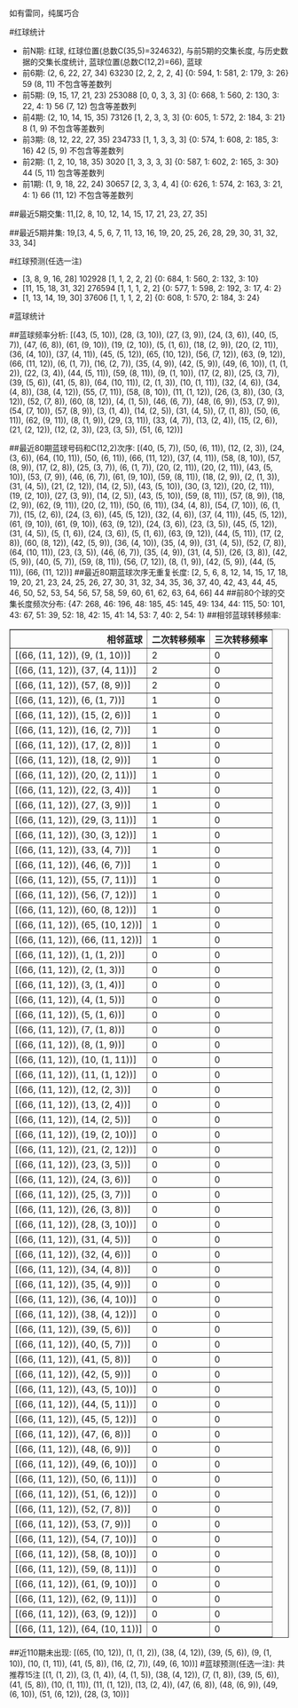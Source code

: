 <!-- 
.. title: 大乐透16065期(2016-06-06)数据分析报告
.. slug: dlott-16065-2016-06-06-report
.. date: 2016-06-07 08:00:00 UTC+08:00
.. tags: Lottery
.. link: 
.. description: 
.. type: text
-->

如有雷同，纯属巧合

<!-- TEASER_END-->

#红球统计

- 前N期: 红球, 红球位置(总数C(35,5)=324632), 与前5期的交集长度, 与历史数据的交集长度统计, 蓝球位置(总数C(12,2)=66), 蓝球
- 前6期: (2, 6, 22, 27, 34) 63230 [2, 2, 2, 2, 4] {0: 594, 1: 581, 2: 179, 3: 26} 59 (8, 11) 不包含等差数列
- 前5期: (9, 15, 17, 21, 23) 253088 [0, 0, 3, 3, 3] {0: 668, 1: 560, 2: 130, 3: 22, 4: 1} 56 (7, 12) 包含等差数列
- 前4期: (2, 10, 14, 15, 35) 73126 [1, 2, 3, 3, 3] {0: 605, 1: 572, 2: 184, 3: 21} 8 (1, 9) 不包含等差数列
- 前3期: (8, 12, 22, 27, 35) 234733 [1, 1, 3, 3, 3] {0: 574, 1: 608, 2: 185, 3: 16} 42 (5, 9) 不包含等差数列
- 前2期: (1, 2, 10, 18, 35) 3020 [1, 3, 3, 3, 3] {0: 587, 1: 602, 2: 165, 3: 30} 44 (5, 11) 包含等差数列
- 前1期: (1, 9, 18, 22, 24) 30657 [2, 3, 3, 4, 4] {0: 626, 1: 574, 2: 163, 3: 21, 4: 1} 66 (11, 12) 不包含等差数列

##最近5期交集:
11,[2, 8, 10, 12, 14, 15, 17, 21, 23, 27, 35]

##最近5期并集:
19,[3, 4, 5, 6, 7, 11, 13, 16, 19, 20, 25, 26, 28, 29, 30, 31, 32, 33, 34]

#红球预测(任选一注)

- [3, 8, 9, 16, 28] 102928 [1, 1, 2, 2, 2] {0: 684, 1: 560, 2: 132, 3: 10}
- [11, 15, 18, 31, 32] 276594 [1, 1, 1, 2, 2] {0: 577, 1: 598, 2: 192, 3: 17, 4: 2}
- [1, 13, 14, 19, 30] 37606 [1, 1, 1, 2, 2] {0: 608, 1: 570, 2: 184, 3: 24}

#蓝球统计

##蓝球频率分析:
[(43, (5, 10)), (28, (3, 10)), (27, (3, 9)), (24, (3, 6)), (40, (5, 7)), (47, (6, 8)), (61, (9, 10)), (19, (2, 10)), (5, (1, 6)), (18, (2, 9)), (20, (2, 11)), (36, (4, 10)), (37, (4, 11)), (45, (5, 12)), (65, (10, 12)), (56, (7, 12)), (63, (9, 12)), (66, (11, 12)), (6, (1, 7)), (16, (2, 7)), (35, (4, 9)), (42, (5, 9)), (49, (6, 10)), (1, (1, 2)), (22, (3, 4)), (44, (5, 11)), (59, (8, 11)), (9, (1, 10)), (17, (2, 8)), (25, (3, 7)), (39, (5, 6)), (41, (5, 8)), (64, (10, 11)), (2, (1, 3)), (10, (1, 11)), (32, (4, 6)), (34, (4, 8)), (38, (4, 12)), (55, (7, 11)), (58, (8, 10)), (11, (1, 12)), (26, (3, 8)), (30, (3, 12)), (52, (7, 8)), (60, (8, 12)), (4, (1, 5)), (46, (6, 7)), (48, (6, 9)), (53, (7, 9)), (54, (7, 10)), (57, (8, 9)), (3, (1, 4)), (14, (2, 5)), (31, (4, 5)), (7, (1, 8)), (50, (6, 11)), (62, (9, 11)), (8, (1, 9)), (29, (3, 11)), (33, (4, 7)), (13, (2, 4)), (15, (2, 6)), (21, (2, 12)), (12, (2, 3)), (23, (3, 5)), (51, (6, 12))]

##最近80期蓝球号码和C(12,2)次序:
 [(40, (5, 7)), (50, (6, 11)), (12, (2, 3)), (24, (3, 6)), (64, (10, 11)), (50, (6, 11)), (66, (11, 12)), (37, (4, 11)), (58, (8, 10)), (57, (8, 9)), (17, (2, 8)), (25, (3, 7)), (6, (1, 7)), (20, (2, 11)), (20, (2, 11)), (43, (5, 10)), (53, (7, 9)), (46, (6, 7)), (61, (9, 10)), (59, (8, 11)), (18, (2, 9)), (2, (1, 3)), (31, (4, 5)), (21, (2, 12)), (14, (2, 5)), (43, (5, 10)), (30, (3, 12)), (20, (2, 11)), (19, (2, 10)), (27, (3, 9)), (14, (2, 5)), (43, (5, 10)), (59, (8, 11)), (57, (8, 9)), (18, (2, 9)), (62, (9, 11)), (20, (2, 11)), (50, (6, 11)), (34, (4, 8)), (54, (7, 10)), (6, (1, 7)), (15, (2, 6)), (24, (3, 6)), (45, (5, 12)), (32, (4, 6)), (37, (4, 11)), (45, (5, 12)), (61, (9, 10)), (61, (9, 10)), (63, (9, 12)), (24, (3, 6)), (23, (3, 5)), (45, (5, 12)), (31, (4, 5)), (5, (1, 6)), (24, (3, 6)), (5, (1, 6)), (63, (9, 12)), (44, (5, 11)), (17, (2, 8)), (60, (8, 12)), (42, (5, 9)), (36, (4, 10)), (35, (4, 9)), (31, (4, 5)), (52, (7, 8)), (64, (10, 11)), (23, (3, 5)), (46, (6, 7)), (35, (4, 9)), (31, (4, 5)), (26, (3, 8)), (42, (5, 9)), (40, (5, 7)), (59, (8, 11)), (56, (7, 12)), (8, (1, 9)), (42, (5, 9)), (44, (5, 11)), (66, (11, 12))]
##最近80期蓝球次序无重复长度:
 [2, 5, 6, 8, 12, 14, 15, 17, 18, 19, 20, 21, 23, 24, 25, 26, 27, 30, 31, 32, 34, 35, 36, 37, 40, 42, 43, 44, 45, 46, 50, 52, 53, 54, 56, 57, 58, 59, 60, 61, 62, 63, 64, 66] 44
##前80个球的交集长度频次分布:
{47: 268, 46: 196, 48: 185, 45: 145, 49: 134, 44: 115, 50: 101, 43: 67, 51: 39, 52: 18, 42: 15, 41: 14, 53: 7, 40: 2, 54: 1}
##相邻蓝球转移频率:
 <table border="1" class="table table-striped dataframe">
  <thead>
    <tr style="text-align: right;">
      <th>相邻蓝球</th>
      <th>二次转移频率</th>
      <th>三次转移频率</th>
    </tr>
  </thead>
  <tbody>
    <tr>
      <td>[(66, (11, 12)), (9, (1, 10))]</td>
      <td>2</td>
      <td>0</td>
    </tr>
    <tr>
      <td>[(66, (11, 12)), (37, (4, 11))]</td>
      <td>2</td>
      <td>0</td>
    </tr>
    <tr>
      <td>[(66, (11, 12)), (57, (8, 9))]</td>
      <td>2</td>
      <td>0</td>
    </tr>
    <tr>
      <td>[(66, (11, 12)), (6, (1, 7))]</td>
      <td>1</td>
      <td>0</td>
    </tr>
    <tr>
      <td>[(66, (11, 12)), (15, (2, 6))]</td>
      <td>1</td>
      <td>0</td>
    </tr>
    <tr>
      <td>[(66, (11, 12)), (16, (2, 7))]</td>
      <td>1</td>
      <td>0</td>
    </tr>
    <tr>
      <td>[(66, (11, 12)), (17, (2, 8))]</td>
      <td>1</td>
      <td>0</td>
    </tr>
    <tr>
      <td>[(66, (11, 12)), (18, (2, 9))]</td>
      <td>1</td>
      <td>0</td>
    </tr>
    <tr>
      <td>[(66, (11, 12)), (20, (2, 11))]</td>
      <td>1</td>
      <td>0</td>
    </tr>
    <tr>
      <td>[(66, (11, 12)), (22, (3, 4))]</td>
      <td>1</td>
      <td>0</td>
    </tr>
    <tr>
      <td>[(66, (11, 12)), (27, (3, 9))]</td>
      <td>1</td>
      <td>0</td>
    </tr>
    <tr>
      <td>[(66, (11, 12)), (29, (3, 11))]</td>
      <td>1</td>
      <td>0</td>
    </tr>
    <tr>
      <td>[(66, (11, 12)), (30, (3, 12))]</td>
      <td>1</td>
      <td>0</td>
    </tr>
    <tr>
      <td>[(66, (11, 12)), (33, (4, 7))]</td>
      <td>1</td>
      <td>0</td>
    </tr>
    <tr>
      <td>[(66, (11, 12)), (46, (6, 7))]</td>
      <td>1</td>
      <td>0</td>
    </tr>
    <tr>
      <td>[(66, (11, 12)), (55, (7, 11))]</td>
      <td>1</td>
      <td>0</td>
    </tr>
    <tr>
      <td>[(66, (11, 12)), (56, (7, 12))]</td>
      <td>1</td>
      <td>0</td>
    </tr>
    <tr>
      <td>[(66, (11, 12)), (60, (8, 12))]</td>
      <td>1</td>
      <td>0</td>
    </tr>
    <tr>
      <td>[(66, (11, 12)), (65, (10, 12))]</td>
      <td>1</td>
      <td>0</td>
    </tr>
    <tr>
      <td>[(66, (11, 12)), (66, (11, 12))]</td>
      <td>1</td>
      <td>0</td>
    </tr>
    <tr>
      <td>[(66, (11, 12)), (1, (1, 2))]</td>
      <td>0</td>
      <td>0</td>
    </tr>
    <tr>
      <td>[(66, (11, 12)), (2, (1, 3))]</td>
      <td>0</td>
      <td>0</td>
    </tr>
    <tr>
      <td>[(66, (11, 12)), (3, (1, 4))]</td>
      <td>0</td>
      <td>0</td>
    </tr>
    <tr>
      <td>[(66, (11, 12)), (4, (1, 5))]</td>
      <td>0</td>
      <td>0</td>
    </tr>
    <tr>
      <td>[(66, (11, 12)), (5, (1, 6))]</td>
      <td>0</td>
      <td>0</td>
    </tr>
    <tr>
      <td>[(66, (11, 12)), (7, (1, 8))]</td>
      <td>0</td>
      <td>0</td>
    </tr>
    <tr>
      <td>[(66, (11, 12)), (8, (1, 9))]</td>
      <td>0</td>
      <td>0</td>
    </tr>
    <tr>
      <td>[(66, (11, 12)), (10, (1, 11))]</td>
      <td>0</td>
      <td>0</td>
    </tr>
    <tr>
      <td>[(66, (11, 12)), (11, (1, 12))]</td>
      <td>0</td>
      <td>0</td>
    </tr>
    <tr>
      <td>[(66, (11, 12)), (12, (2, 3))]</td>
      <td>0</td>
      <td>0</td>
    </tr>
    <tr>
      <td>[(66, (11, 12)), (13, (2, 4))]</td>
      <td>0</td>
      <td>0</td>
    </tr>
    <tr>
      <td>[(66, (11, 12)), (14, (2, 5))]</td>
      <td>0</td>
      <td>0</td>
    </tr>
    <tr>
      <td>[(66, (11, 12)), (19, (2, 10))]</td>
      <td>0</td>
      <td>0</td>
    </tr>
    <tr>
      <td>[(66, (11, 12)), (21, (2, 12))]</td>
      <td>0</td>
      <td>0</td>
    </tr>
    <tr>
      <td>[(66, (11, 12)), (23, (3, 5))]</td>
      <td>0</td>
      <td>0</td>
    </tr>
    <tr>
      <td>[(66, (11, 12)), (24, (3, 6))]</td>
      <td>0</td>
      <td>0</td>
    </tr>
    <tr>
      <td>[(66, (11, 12)), (25, (3, 7))]</td>
      <td>0</td>
      <td>0</td>
    </tr>
    <tr>
      <td>[(66, (11, 12)), (26, (3, 8))]</td>
      <td>0</td>
      <td>0</td>
    </tr>
    <tr>
      <td>[(66, (11, 12)), (28, (3, 10))]</td>
      <td>0</td>
      <td>0</td>
    </tr>
    <tr>
      <td>[(66, (11, 12)), (31, (4, 5))]</td>
      <td>0</td>
      <td>0</td>
    </tr>
    <tr>
      <td>[(66, (11, 12)), (32, (4, 6))]</td>
      <td>0</td>
      <td>0</td>
    </tr>
    <tr>
      <td>[(66, (11, 12)), (34, (4, 8))]</td>
      <td>0</td>
      <td>0</td>
    </tr>
    <tr>
      <td>[(66, (11, 12)), (35, (4, 9))]</td>
      <td>0</td>
      <td>0</td>
    </tr>
    <tr>
      <td>[(66, (11, 12)), (36, (4, 10))]</td>
      <td>0</td>
      <td>0</td>
    </tr>
    <tr>
      <td>[(66, (11, 12)), (38, (4, 12))]</td>
      <td>0</td>
      <td>0</td>
    </tr>
    <tr>
      <td>[(66, (11, 12)), (39, (5, 6))]</td>
      <td>0</td>
      <td>0</td>
    </tr>
    <tr>
      <td>[(66, (11, 12)), (40, (5, 7))]</td>
      <td>0</td>
      <td>0</td>
    </tr>
    <tr>
      <td>[(66, (11, 12)), (41, (5, 8))]</td>
      <td>0</td>
      <td>0</td>
    </tr>
    <tr>
      <td>[(66, (11, 12)), (42, (5, 9))]</td>
      <td>0</td>
      <td>0</td>
    </tr>
    <tr>
      <td>[(66, (11, 12)), (43, (5, 10))]</td>
      <td>0</td>
      <td>0</td>
    </tr>
    <tr>
      <td>[(66, (11, 12)), (44, (5, 11))]</td>
      <td>0</td>
      <td>0</td>
    </tr>
    <tr>
      <td>[(66, (11, 12)), (45, (5, 12))]</td>
      <td>0</td>
      <td>0</td>
    </tr>
    <tr>
      <td>[(66, (11, 12)), (47, (6, 8))]</td>
      <td>0</td>
      <td>0</td>
    </tr>
    <tr>
      <td>[(66, (11, 12)), (48, (6, 9))]</td>
      <td>0</td>
      <td>0</td>
    </tr>
    <tr>
      <td>[(66, (11, 12)), (49, (6, 10))]</td>
      <td>0</td>
      <td>0</td>
    </tr>
    <tr>
      <td>[(66, (11, 12)), (50, (6, 11))]</td>
      <td>0</td>
      <td>0</td>
    </tr>
    <tr>
      <td>[(66, (11, 12)), (51, (6, 12))]</td>
      <td>0</td>
      <td>0</td>
    </tr>
    <tr>
      <td>[(66, (11, 12)), (52, (7, 8))]</td>
      <td>0</td>
      <td>0</td>
    </tr>
    <tr>
      <td>[(66, (11, 12)), (53, (7, 9))]</td>
      <td>0</td>
      <td>0</td>
    </tr>
    <tr>
      <td>[(66, (11, 12)), (54, (7, 10))]</td>
      <td>0</td>
      <td>0</td>
    </tr>
    <tr>
      <td>[(66, (11, 12)), (58, (8, 10))]</td>
      <td>0</td>
      <td>0</td>
    </tr>
    <tr>
      <td>[(66, (11, 12)), (59, (8, 11))]</td>
      <td>0</td>
      <td>0</td>
    </tr>
    <tr>
      <td>[(66, (11, 12)), (61, (9, 10))]</td>
      <td>0</td>
      <td>0</td>
    </tr>
    <tr>
      <td>[(66, (11, 12)), (62, (9, 11))]</td>
      <td>0</td>
      <td>0</td>
    </tr>
    <tr>
      <td>[(66, (11, 12)), (63, (9, 12))]</td>
      <td>0</td>
      <td>0</td>
    </tr>
    <tr>
      <td>[(66, (11, 12)), (64, (10, 11))]</td>
      <td>0</td>
      <td>0</td>
    </tr>
  </tbody>
</table>
##近110期未出现:
 [(65, (10, 12)), (1, (1, 2)), (38, (4, 12)), (39, (5, 6)), (9, (1, 10)), (10, (1, 11)), (41, (5, 8)), (16, (2, 7)), (49, (6, 10))]
#蓝球预测(任选一注):
共推荐15注
 [(1, (1, 2)), (3, (1, 4)), (4, (1, 5)), (38, (4, 12)), (7, (1, 8)), (39, (5, 6)), (41, (5, 8)), (10, (1, 11)), (11, (1, 12)), (13, (2, 4)), (47, (6, 8)), (48, (6, 9)), (49, (6, 10)), (51, (6, 12)), (28, (3, 10))]

